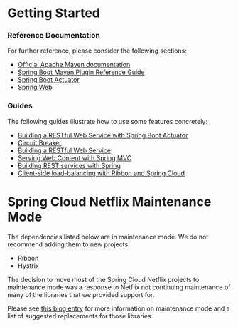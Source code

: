 # Getting Started

### Reference Documentation
For further reference, please consider the following sections:

* [Official Apache Maven documentation](https://maven.apache.org/guides/index.html)
* [Spring Boot Maven Plugin Reference Guide](https://docs.spring.io/spring-boot/docs/2.1.16.RELEASE/maven-plugin/)
* [Spring Boot Actuator](https://docs.spring.io/spring-boot/docs/2.3.3.RELEASE/reference/htmlsingle/#production-ready)
* [Spring Web](https://docs.spring.io/spring-boot/docs/2.3.3.RELEASE/reference/htmlsingle/#boot-features-developing-web-applications)

### Guides
The following guides illustrate how to use some features concretely:

* [Building a RESTful Web Service with Spring Boot Actuator](https://spring.io/guides/gs/actuator-service/)
* [Circuit Breaker](https://spring.io/guides/gs/circuit-breaker/)
* [Building a RESTful Web Service](https://spring.io/guides/gs/rest-service/)
* [Serving Web Content with Spring MVC](https://spring.io/guides/gs/serving-web-content/)
* [Building REST services with Spring](https://spring.io/guides/tutorials/bookmarks/)
* [Client-side load-balancing with Ribbon and Spring Cloud](https://spring.io/guides/gs/client-side-load-balancing/)

# Spring Cloud Netflix Maintenance Mode

The dependencies listed below are in maintenance mode. We do not recommend adding them to
new projects:

*  Ribbon
*  Hystrix

The decision to move most of the Spring Cloud Netflix projects to maintenance mode was
a response to Netflix not continuing maintenance of many of the libraries that we provided
support for.

Please see [this blog entry](https://spring.io/blog/2018/12/12/spring-cloud-greenwich-rc1-available-now#spring-cloud-netflix-projects-entering-maintenance-mode)
for more information on maintenance mode and a list of suggested replacements for those
libraries.

